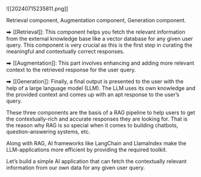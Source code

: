 ![[20240715235811.png]]

Retrieval component, Augmentation component, Generation component.  
  
⮕ [[Retrieval]]: This component helps you fetch the relevant information from the external knowledge base like a vector database for any given user query. This component is very crucial as this is the first step in curating the meaningful and contextually correct responses.  
  
⮕ [[Augmentation]]: This part involves enhancing and adding more relevant context to the retrieved response for the user query.  
  
⮕ [[Generation]]: Finally, a final output is presented to the user with the help of a large language model (LLM). The LLM uses its own knowledge and the provided context and comes up with an apt response to the user’s query.  
  
These three components are the basis of a RAG pipeline to help users to get the contextually-rich and accurate responses they are looking for. That is the reason why RAG is so special when it comes to building chatbots, question-answering systems, etc.  
  
Along with RAG, AI frameworks like LangChain and LlamaIndex make the LLM-applications more efficient by providing the required toolkit.  
  
Let’s build a simple AI application that can fetch the contextually relevant information from our own data for any given user query.